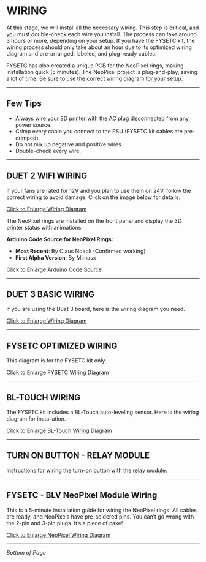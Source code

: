 # WIRING

At this stage, we will install all the necessary wiring. This step is critical, and you must double-check each wire you install. The process can take around 3 hours or more, depending on your setup. If you have the FYSETC kit, the wiring process should only take about an hour due to its optimized wiring diagram and pre-arranged, labeled, and plug-ready cables.

FYSETC has also created a unique PCB for the NeoPixel rings, making installation quick (5 minutes). The NeoPixel project is plug-and-play, saving a lot of time. Be sure to use the correct wiring diagram for your setup.

---

## Few Tips

- Always wire your 3D printer with the AC plug disconnected from any power source.
- Crimp every cable you connect to the PSU (FYSETC kit cables are pre-crimped).
- Do not mix up negative and positive wires.
- Double-check every wire.

---

## DUET 2 WIFI WIRING

If your fans are rated for 12V and you plan to use them on 24V, follow the correct wiring to avoid damage. Click on the image below for details.

[Click to Enlarge Wiring Diagram](#)

The NeoPixel rings are installed on the front panel and display the 3D printer status with animations. 

**Arduino Code Source for NeoPixel Rings:**

- **Most Recent**: By Claus Noack (Confirmed working)
- **First Alpha Version**: By Mimasx

[Click to Enlarge Arduino Code Source](#)

---

## DUET 3 BASIC WIRING

If you are using the Duet 3 board, here is the wiring diagram you need. 

[Click to Enlarge Wiring Diagram](#)

---

## FYSETC OPTIMIZED WIRING

This diagram is for the FYSETC kit only. 

[Click to Enlarge FYSETC Wiring Diagram](#)

---

## BL-TOUCH WIRING

The FYSETC kit includes a BL-Touch auto-leveling sensor. Here is the wiring diagram for installation.

[Click to Enlarge BL-Touch Wiring Diagram](#)

---

## TURN ON BUTTON - RELAY MODULE

Instructions for wiring the turn-on button with the relay module.

---

## FYSETC - BLV NeoPixel Module Wiring

This is a 5-minute installation guide for wiring the NeoPixel rings. All cables are ready, and NeoPixels have pre-soldered pins. You can’t go wrong with the 2-pin and 3-pin plugs. It’s a piece of cake!

[Click to Enlarge NeoPixel Wiring Diagram](#)

---

*Bottom of Page*

